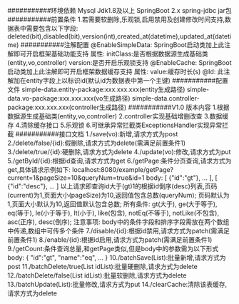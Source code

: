 ###########环境依赖
Mysql
Jdk1.8及以上
SpringBoot 2.x
spring-jdbc jar包
###########前置条件
1.若需要软删除,乐观锁,启用禁用及创建修改时间支持,数据表中需要包含以下字段:
    deleted(bit),disabled(bit),version(int),created_at(datetime),updated_at(datetime)
###########注解配置
@EnableSimpleData:
    SpringBoot启动类加上此注解即可开启框架基础功能支持
    属性:
        initClass:是否根据数据源生成基础类(entity,vo,controller)
        version:是否开启乐观锁支持
@EnableCache:
    SpringBoot启动类加上此注解即可开启框架数据缓存支持
    属性:
        value:缓存时长(s)
@Id:
    此注解加在entity字段上以标识id(默认id为数据表中第一个主键)
###########配置文件
simple-data.entity-package:xxx.xxx.xxx(entity生成路径)
simple-data.vo-package:xxx.xxx.xxx(vo生成路径)
simple-data.controller-package:xxx.xxx.xxx(controller生成路径)
###########V1.0 版本内容
1.根据数据源生成基础类(entity,vo,controller)
2.controller实现基础增删改查
3.数据缓存
4.清除缓存接口
5.乐观锁
6.可继承异常拦截类ExceptionsHandler实现异常拦截
###########接口文档
1./save(vo):新增,请求方式为post
2./delete/false/{id}:假删除,请求方式为delete(需满足前置条件1)
3./delete/true/{id}:硬删除,请求方式为delete
4./update(vo):修改,请求方式为put
5./getById/{id}:根据id查询,请求方式为get
6./getPage:条件分页查询,请求方式为get,具体请求示例如下:
    localhost:8080/example/getPage?current=1&pageSize=10&queryNum=true&id=1
    body:
    [
        {"id":"gt"},
        ...
    ],
    [
        {"id":"desc"},
        ...
    ]
    以上请求即查询id大于(gt)1的根据id倒序(desc)列表,页码(current)为1,页面大小(pageSize)为10,返回值包含总数(queryNum);
    页码默认为1,页面大小默认为10,返回值默认包含总数;
    所有条件:
        gt(大于),
        ge(大于等于),
        eq(等于),
        le(小于等于),
        lt(小于),
        like(包含),
        notEq(不等于),
        notLike(不包含),
        asc(正序),
        desc(倒序);
    注意事项:
        body中的条件字段和排序字段需放在两个数组中传递,数组中可传多个条件
7./disable/{id}:根据id禁用,请求方式为patch(需满足前置条件1)
8./enable/{id}:根据id启用,请求方式为patch(需满足前置条件1)
9./getCount:条件查询总量,和getPage类似,但是body中的参数需为以下形式
    body:
    {
        "id":"gt",
        "name":"eq",
        ...
    }
10./batchSave(List<vo>):批量新增,请求方式为post
11./batchDelete/true(List<Long> idList):批量硬删除,请求方式为delete
12./batchDelete/false(List<Long> idList):批量软删除,请求方式为delete
13./batchUpdate(List<vo>):批量修改,请求方式为put
14./clearCache:清除该表缓存,请求方式为delete